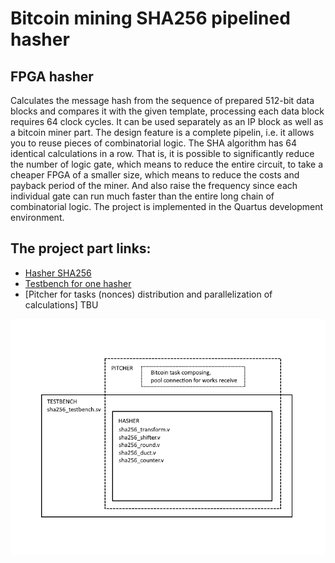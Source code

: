 # Bitcoin mining SHA256 pipelined hasher
## FPGA hasher
Calculates the message hash from the sequence of prepared 512-bit data blocks and compares it with the given template, processing each data block requires 64 clock cycles.
It can be used separately as an IP block as well as a bitcoin miner part.
The design feature is a complete pipelin, i.e. it allows you to reuse pieces of combinatorial logic.
The SHA algorithm has 64 identical calculations in a row. That is, it is possible to significantly reduce the number of logic gate, which means to reduce the entire circuit, to take a cheaper FPGA of a smaller size, which means to reduce the costs and payback period of the miner. And also raise the frequency since each individual gate can run much faster than the entire long chain of combinatorial logic.
The project is implemented in the Quartus development environment. 
## The project part links:
- [Hasher SHA256](https://github.com/botnursery/METRICSgit/tree/master/sha2)
- [Testbench for one hasher](https://github.com/botnursery/METRICSgit/tree/master/testbenches)
- [Pitcher for tasks (nonces) distribution and parallelization of calculations] TBU

![Project layout](project-layout.png)

